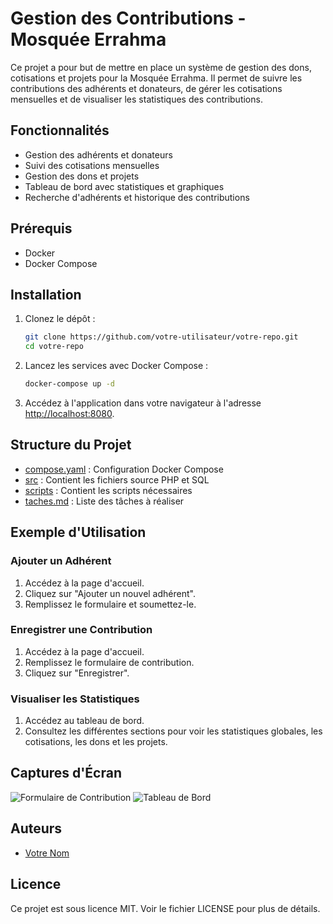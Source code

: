 # Gestion des Contributions - Mosquée Errahma

Ce projet a pour but de mettre en place un système de gestion des dons, cotisations et projets pour la Mosquée Errahma. Il permet de suivre les contributions des adhérents et donateurs, de gérer les cotisations mensuelles et de visualiser les statistiques des contributions.

## Fonctionnalités

- Gestion des adhérents et donateurs
- Suivi des cotisations mensuelles
- Gestion des dons et projets
- Tableau de bord avec statistiques et graphiques
- Recherche d'adhérents et historique des contributions

## Prérequis

- Docker
- Docker Compose

## Installation

1. Clonez le dépôt :
    ```sh
    git clone https://github.com/votre-utilisateur/votre-repo.git
    cd votre-repo
    ```

2. Lancez les services avec Docker Compose :
    ```sh
    docker-compose up -d
    ```

3. Accédez à l'application dans votre navigateur à l'adresse [http://localhost:8080](http://localhost:8080).

## Structure du Projet

- [compose.yaml](http://_vscodecontentref_/1) : Configuration Docker Compose
- [src](http://_vscodecontentref_/2) : Contient les fichiers source PHP et SQL
- [scripts](http://_vscodecontentref_/3) : Contient les scripts nécessaires
- [taches.md](http://_vscodecontentref_/4) : Liste des tâches à réaliser

## Exemple d'Utilisation

### Ajouter un Adhérent

1. Accédez à la page d'accueil.
2. Cliquez sur "Ajouter un nouvel adhérent".
3. Remplissez le formulaire et soumettez-le.

### Enregistrer une Contribution

1. Accédez à la page d'accueil.
2. Remplissez le formulaire de contribution.
3. Cliquez sur "Enregistrer".

### Visualiser les Statistiques

1. Accédez au tableau de bord.
2. Consultez les différentes sections pour voir les statistiques globales, les cotisations, les dons et les projets.

## Captures d'Écran

![Formulaire de Contribution](screenshots/formulaire_contribution.png)
![Tableau de Bord](screenshots/tableau_de_bord.png)

## Auteurs

- [Votre Nom](https://github.com/votre-utilisateur)

## Licence

Ce projet est sous licence MIT. Voir le fichier LICENSE pour plus de détails.